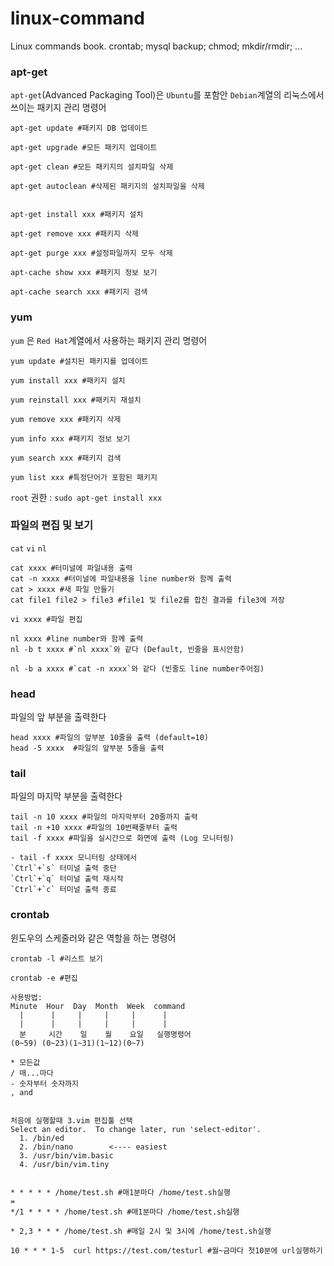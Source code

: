 # linux-command
Linux commands book. crontab; mysql backup; chmod; mkdir/rmdir; ...

### apt-get

`apt-get`(Advanced Packaging Tool)은 `Ubuntu`를 포함안 `Debian`계열의 리눅스에서 쓰이는 패키지 관리 명령어


```
apt-get update #패키지 DB 업데이트

apt-get upgrade #모든 패키지 업데이트

apt-get clean #모든 패키지의 설치파일 삭제

apt-get autoclean #삭제된 패키지의 설치파일을 삭제


apt-get install xxx #패키지 설치

apt-get remove xxx #패키지 삭제

apt-get purge xxx #설정파일까지 모두 삭제

apt-cache show xxx #패키지 정보 보기

apt-cache search xxx #패키지 검색

```


### yum

`yum` 은 `Red Hat`계열에서 사용하는 패키지 관리 명령어

```
yum update #설치된 패키지를 업데이트

yum install xxx #패키지 설치

yum reinstall xxx #패키지 재설치

yum remove xxx #패키지 삭제

yum info xxx #패키지 정보 보기

yum search xxx #패키지 검색

yum list xxx #특정단어가 포함된 패키지

```


`root` 권한 : `sudo apt-get install xxx`



### 파일의 편집 및 보기

`cat` `vi` `nl`

```
cat xxxx #터미널에 파일내용 출력
cat -n xxxx #터미널에 파일내용을 line number와 함께 출력
cat > xxxx #새 파일 만들기
cat file1 file2 > file3 #file1 및 file2를 합친 결과를 file3에 저장

vi xxxx #파일 편집

nl xxxx #line number와 함께 출력
nl -b t xxxx #`nl xxxx`와 같다 (Default, 빈줄을 표시안함)

nl -b a xxxx #`cat -n xxxx`와 같다 (빈줄도 line number주어짐)

```



### head

파일의 앞 부분을 출력한다

```
head xxxx #파일의 앞부분 10줄을 출력 (default=10)
head -5 xxxx  #파일의 앞부분 5줄을 출력

```



### tail

파일의 마지막 부분을 출력한다

```
tail -n 10 xxxx #파일의 마지막부터 20줄까지 출력
tail -n +10 xxxx #파일의 10번째줄부터 출력
tail -f xxxx #파일을 실시간으로 화면에 출력 (Log 모니터링)

- tail -f xxxx 모니터링 상태에서
`Ctrl`+`s` 터미널 출력 중단
`Ctrl`+`q` 터미널 출력 재시작
`Ctrl`+`c` 터미널 출력 종료

```



### crontab

윈도우의 스케줄러와 같은 역할을 하는 명령어

```
crontab -l #리스트 보기

crontab -e #편집

사용방법:
Minute  Hour  Day  Month  Week  command
  |      |     |     |     |      |
  |      |     |     |     |      |
  분     시간    일    월    요일   실행명령어
(0~59) (0~23)(1~31)(1~12)(0~7)

* 모든값
/ 매...마다
- 숫자부터 숫자까지
, and


처음에 실행할때 3.vim 편집툴 선택
Select an editor.  To change later, run 'select-editor'.
  1. /bin/ed
  2. /bin/nano        <---- easiest
  3. /usr/bin/vim.basic
  4. /usr/bin/vim.tiny


* * * * * /home/test.sh #매1분마다 /home/test.sh실행
=
*/1 * * * * /home/test.sh #매1분마다 /home/test.sh실행

* 2,3 * * * /home/test.sh #매일 2시 및 3시에 /home/test.sh실행

10 * * * 1-5  curl https://test.com/testurl #월~금마다 첫10분에 url실행하기
```

